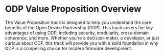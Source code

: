 # ODP Value Proposition Overview
The Value Proposition track is designed to help you understand the core benefits of the Open Device Partnership (ODP). This track covers the key advantages of using ODP, including security, modularity, cross-domain coherence, and more. Whether you're a decision-maker, a developer, or just curious about ODP, this track will provide you with a solid foundation in why ODP is a compelling choice for modern firmware development.